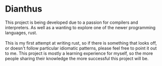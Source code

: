 # Dianthus
This project is being developed due to a passion for compilers and interpreters. 
As well as a wanting to explore one of the newer programming languages, rust. <br/> <br/>
This is my first attempt at writing rust, so if there is something that looks off,
or doesn't follow particular idiomatic patterns, please feel free to point it out to me.
This project is mostly a learning experience for myself, so the more people sharing their knowledge
the more successful this project will be.